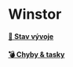 # Winstor

#### [🎯 Stav vývoje](https://github.com/orgs/WinstorApps/projects/2)
#### [💣 Chyby & tasky](https://github.com/WinstorApps/winstor/issues)
